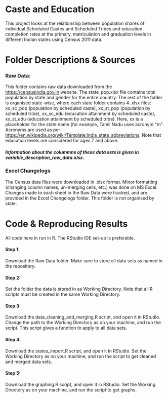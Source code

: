 # Caste and Education
This project looks at the relationship between population shares of individual Scheduled Castes and Scheduled Tribes and education completion rates at the primary, matriculation and graduation levels in different Indian states using Census 2011 data. 

# Folder Descriptions & Sources
### Raw Data:
This folder contains raw data downloaded from the https://censusindia.gov.in website. The state_pop.xlsx file contains total population by state and gender for the entire country. The rest of the folder is organised state-wise, where each state folder contains 4 .xlsx files: xx_sc_pop (population by scheduled caste), xx_st_pop (population by scheduled tribe), xx_sc_edu (education attainment by scheduled caste), xx_st_edu (education attainment by scheduled tribe). Here, xx is a placeholder for the state name (for example, Tamil Nadu uses acronym "tn". Acronyms are used as per https://en.wikipedia.org/wiki/Template:India_state_abbreviations. Note that education levels are considered for ages 7 and above. 

##### Information about the colummns of these data sets is given in variable_description_raw_data.xlsx.

### Excel Changelogs
The Census data files were downloaded in .xlsx format. Minor formatting (changing column names, un-merging cells, etc.) was done on MS Excel. Changes made to each sheet in the Raw Data were tracked, and are provided in the Excel Changelogs folder. This folder is not organised by state. 

# Code & Reproducing Results 
All code here in run in R. The RStudio IDE set-up is preferable. 
#### Step 1: 
Download the Raw Data folder. Make sure to store all data sets as named in the repository. 
#### Step 2:
Set the folder the data is stored in as Working Directory. Note that all R scripts must be created in the same Working Directory. 
#### Step 3:
Download the data_cleaning_and_merging.R script, and open it in RStudio. Change the path to the Working Directory as on your machine, and run the script. This script gives a function to apply to all data sets. 
#### Step 4:
Download the states_import.R script, and open it in RStudio. Set the Working Directory as on your machine, and run the script to get cleaned and merged data sets. 
#### Step 5:
Download the graphing.R script, and open it in RStudio. Set the Working Directory as on your machine, and run the script to get graphs. 
